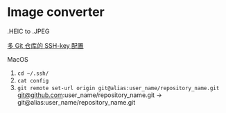 # Image converter
.HEIC to .JPEG

[多 Git 仓库的 SSH-key 配置](https://www.hozen.site/archives/43/)

MacOS
1. `cd ~/.ssh/`
2. `cat config`
3.  `git remote set-url origin git@alias:user_name/repository_name.git`
    git@github.com:user_name/repository_name.git -> git@alias:user_name/repository_name.git
